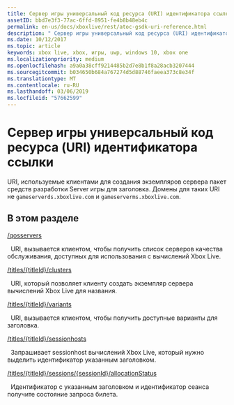 ```yaml
---
title: Сервер игры универсальный код ресурса (URI) идентификатора ссылки
assetID: bbd7e3f3-77ac-6ffd-8951-fe4b8b48eb4c
permalink: en-us/docs/xboxlive/rest/atoc-gsdk-uri-reference.html
description: " Сервер игры универсальный код ресурса (URI) идентификатора ссылки"
ms.date: 10/12/2017
ms.topic: article
keywords: xbox live, xbox, игры, uwp, windows 10, xbox one
ms.localizationpriority: medium
ms.openlocfilehash: a9a0a38cff9214485b2d7e8b1f8a28acb3207444
ms.sourcegitcommit: b034650b684a767274d5d88746faeea373c8e34f
ms.translationtype: MT
ms.contentlocale: ru-RU
ms.lasthandoff: 03/06/2019
ms.locfileid: "57662599"
---
```

# <a name="game-server-universal-resource-identifier-uri-reference"></a>Сервер игры универсальный код ресурса (URI) идентификатора ссылки
URI, используемые клиентами для создания экземпляров сервера пакет средств разработки Server игры для заголовка. Домены для таких URI не `gameserverds.xboxlive.com` и `gameserverms.xboxlive.com`.
 
<a id="ID4EY"></a>

 
## <a name="in-this-section"></a>В этом разделе

[/qosservers](uri-qosservers.md)

&nbsp;&nbsp;URI, вызывается клиентом, чтобы получить список серверов качества обслуживания, доступных для использования с вычислений Xbox Live.

[/titles/{titleId}/clusters](uri-titlestitleidclusters.md)

&nbsp;&nbsp;URI, который позволяет клиенту создать экземпляр сервера вычислений Xbox Live для названия.

[/titles/{titleId}/variants](uri-titlestitleidvariants.md)

&nbsp;&nbsp;URI, вызывается клиентом, чтобы получить доступные варианты для заголовка.

[/titles/{titleId}/sessionhosts](uri-titlestitleidsessionhosts.md)

&nbsp;&nbsp;Запрашивает sessionhost вычислений Xbox Live, который нужно выделить идентификатор указанным заголовком.

[/titles/{titleId}/sessions/{sessionId}/allocationStatus](uri-titlestitleidsessionssessionidallocationstatus.md)

&nbsp;&nbsp;Идентификатор с указанным заголовком и идентификатор сеанса получите состояние запроса билета.
 